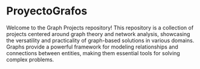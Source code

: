 # ProyectoGrafos
Welcome to the Graph Projects repository! This repository is a collection of projects centered around graph theory and network analysis, showcasing the versatility and practicality of graph-based solutions in various domains. Graphs provide a powerful framework for modeling relationships and connections between entities, making them essential tools for solving complex problems.
